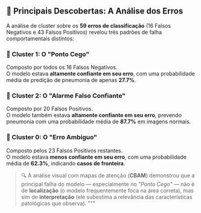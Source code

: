 


## 🧠 Principais Descobertas: A Análise dos Erros

A análise de cluster sobre os **59 erros de classificação** (16 Falsos Negativos e 43 Falsos Positivos) revelou três padrões de falha comportamentais distintos:
### 🔹 Cluster 1: O "Ponto Cego"
Composto por todos os 16 Falsos Negativos.  
O modelo estava **altamente confiante em seu erro**, com uma probabilidade média de predição de pneumonia de apenas **27.7%**.
### 🔹 Cluster 2: O "Alarme Falso Confiante"
Composto por 20 Falsos Positivos.  
O modelo também estava **altamente confiante em seu erro**, prevendo pneumonia com uma probabilidade média de **87.7%** em imagens normais.
### 🔹 Cluster 0: O "Erro Ambíguo"
Composto pelos 23 Falsos Positivos restantes.  
O modelo estava **menos confiante em seu erro**, com uma probabilidade média de **62.3%**, indicando **casos de fronteira**.

> 🔍 A análise visual com mapas de atenção (**CBAM**) demonstrou que a principal falha do modelo — especialmente no *"Ponto Cego"* — não é de **localização** (o modelo frequentemente foca na área correta), mas sim de **interpretação** (ele subestima a relevância das características patológicas que observa).
"""




